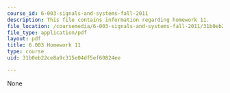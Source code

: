 ```yaml
---
course_id: 6-003-signals-and-systems-fall-2011
description: This file contains information regarding homework 11.
file_location: /coursemedia/6-003-signals-and-systems-fall-2011/31b0eb22ce8a9c315e04df5ef60824ee_MIT6_003F11_hw11.pdf
file_type: application/pdf
layout: pdf
title: 6.003 Homework 11
type: course
uid: 31b0eb22ce8a9c315e04df5ef60824ee

---
```

None
